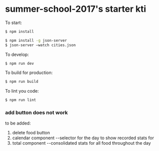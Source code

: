 # summer-school-2017's starter kti

To start:

```bash
$ npm install
```

```bash
$ npm install -g json-server
$ json-server —watch cities.json
```

To develop:

```bash
$ npm run dev
```

To build for production:

```bash
$ npm run build
```

To lint you code:

```bash
$ npm run lint
```


### add button does not work
to be added:
1. delete food button
2. calendar component --selector for the day to show recorded stats for
3. total component --consolidated stats for all food throughout the day
